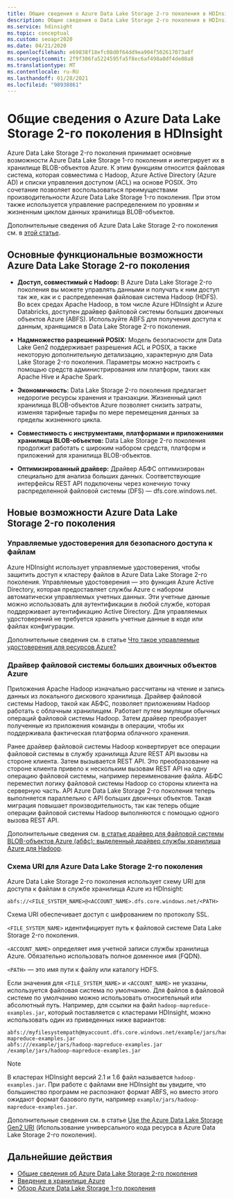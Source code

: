 ```yaml
---
title: Общие сведения о Azure Data Lake Storage 2-го поколения в HDInsight
description: Общие сведения о Data Lake Storage 2-го поколения в HDInsight.
ms.service: hdinsight
ms.topic: conceptual
ms.custom: seoapr2020
ms.date: 04/21/2020
ms.openlocfilehash: e69838f18efc08d0f64dd9ea904f502617073a8f
ms.sourcegitcommit: 2f9f306fa5224595fa5f8ec6af498a0df4de08a8
ms.translationtype: MT
ms.contentlocale: ru-RU
ms.lasthandoff: 01/28/2021
ms.locfileid: "98938861"
---
```

# <a name="azure-data-lake-storage-gen2-overview-in-hdinsight"></a>Общие сведения о Azure Data Lake Storage 2-го поколения в HDInsight

Azure Data Lake Storage 2-го поколения принимает основные возможности Azure Data Lake Storage 1-го поколения и интегрирует их в хранилище BLOB-объектов Azure. К этим функциям относится файловая система, которая совместима с Hadoop, Azure Active Directory (Azure AD) и списки управления доступом (ACL) на основе POSIX. Это сочетание позволяет воспользоваться преимуществами производительности Azure Data Lake Storage 1-го поколения. При этом также используется управление распределением по уровням и жизненным циклом данных хранилища BLOB-объектов.

Дополнительные сведения об Azure Data Lake Storage 2-го поколения см. в [этой статье](../storage/blobs/data-lake-storage-introduction.md).

## <a name="core-functionality-of-azure-data-lake-storage-gen2"></a>Основные функциональные возможности Azure Data Lake Storage 2-го поколения

* **Доступ, совместимый с Hadoop:** В Azure Data Lake Storage 2-го поколения вы можете управлять данными и получать к ним доступ так же, как и с распределенная файловая система Hadoop (HDFS). Во всех средах Apache Hadoop, в том числе Azure HDInsight и Azure Databricks, доступен драйвер файловой системы больших двоичных объектов Azure (ABFS). Используйте ABFS для получения доступа к данным, хранящимся в Data Lake Storage 2-го поколения.

* **Надмножество разрешений POSIX:** Модель безопасности для Data Lake Gen2 поддерживает разрешения ACL и POSIX, а также некоторую дополнительную детализацию, характерную для Data Lake Storage 2-го поколения. Параметры можно настроить с помощью средств администрирования или платформ, таких как Apache Hive и Apache Spark.

* **Экономичность:** Data Lake Storage 2-го поколения предлагает недорогие ресурсы хранения и транзакции. Жизненный цикл хранилища BLOB-объектов Azure позволяет снизить затраты, изменяя тарифные тарифы по мере перемещения данных за пределы жизненного цикла.

* **Совместимость с инструментами, платформами и приложениями хранилища BLOB-объектов:** Data Lake Storage 2-го поколения продолжит работать с широким набором средств, платформ и приложений для хранилища BLOB-объектов.

* **Оптимизированный драйвер:** Драйвер АБФС оптимизирован специально для анализа больших данных. Соответствующие интерфейсы REST API подключены через конечную точку распределенной файловой системы (DFS) — dfs.core.windows.net.

## <a name="whats-new-for-azure-data-lake-storage-gen-2"></a>Новые возможности Azure Data Lake Storage 2-го поколения

### <a name="managed-identities-for-secure-file-access"></a>Управляемые удостоверения для безопасного доступа к файлам

Azure HDInsight использует управляемые удостоверения, чтобы защитить доступ к кластеру файлов в Azure Data Lake Storage 2-го поколения. Управляемые удостоверения — это функция Azure Active Directory, которая предоставляет службы Azure с набором автоматически управляемых учетных данных. Эти учетные данные можно использовать для аутентификации в любой службе, которая поддерживает аутентификацию Active Directory. Для управляемых удостоверений не требуется хранить учетные данные в коде или файлах конфигурации.

Дополнительные сведения см. в статье [Что такое управляемые удостоверения для ресурсов Azure?](../active-directory/managed-identities-azure-resources/overview.md)

### <a name="azure-blob-file-system-driver"></a>Драйвер файловой системы больших двоичных объектов Azure

Приложения Apache Hadoop изначально рассчитаны на чтение и запись данных из локального дискового хранилища. Драйвер файловой системы Hadoop, такой как АБФС, позволяет приложениям Hadoop работать с облачным хранилищем. Работает путем эмуляции обычных операций файловой системы Hadoop. Затем драйвер преобразует полученные из приложения команды в операции, чтобы их поддерживала фактическая платформа облачного хранения.

Ранее драйвер файловой системы Hadoop конвертирует все операции файловой системы в службу хранилища Azure REST API вызовы на стороне клиента. Затем вызывается REST API. Это преобразование на стороне клиента привело к нескольким вызовам REST API на одну операцию файловой системы, например переименование файла. АБФС переместил логику файловой системы Hadoop со стороны клиента на серверную часть. API Azure Data Lake Storage 2-го поколения теперь выполняется параллельно с API больших двоичных объектов. Такая миграция повышает производительность, так как теперь общие операции файловой системы Hadoop выполняются с помощью одного вызова REST API.

Дополнительные сведения см. [в статье драйвер для файловой системы BLOB-объектов Azure (абфс): выделенный драйвер службы хранилища Azure для Hadoop](../storage/blobs/data-lake-storage-abfs-driver.md).

### <a name="uri-scheme-for-azure-data-lake-storage-gen-2"></a>Схема URI для Azure Data Lake Storage 2-го поколения

Azure Data Lake Storage 2-го поколения использует схему URI для доступа к файлам в службе хранилища Azure из HDInsight:

`abfs://<FILE_SYSTEM_NAME>@<ACCOUNT_NAME>.dfs.core.windows.net/<PATH>`

Схема URI обеспечивает доступ с шифрованием по протоколу SSL.

`<FILE_SYSTEM_NAME>` идентифицирует путь к файловой системе Data Lake Storage 2-го поколения.

`<ACCOUNT_NAME>` определяет имя учетной записи службы хранилища Azure. Обязательно использовать полное доменное имя (FQDN).

`<PATH>` — это имя пути к файлу или каталогу HDFS.

Если значения для `<FILE_SYSTEM_NAME>` и `<ACCOUNT_NAME>` не указаны, используется файловая система по умолчанию. Для файлов в файловой системе по умолчанию можно использовать относительный или абсолютный путь. Например, для ссылки на файл `hadoop-mapreduce-examples.jar`, который поставляется с кластерами HDInsight, можно использовать один из приведенных ниже вариантов:

```
abfs://myfilesystempath@myaccount.dfs.core.windows.net/example/jars/hadoop-mapreduce-examples.jar
abfs:///example/jars/hadoop-mapreduce-examples.jar /example/jars/hadoop-mapreduce-examples.jar
```

> [!NOTE]
> В кластерах HDInsight версий 2.1 и 1.6 файл называется `hadoop-examples.jar`. При работе с файлами вне HDInsight вы увидите, что большинство программ не распознают формат ABFS, но вместо этого ожидают формат базового пути, например `example/jars/hadoop-mapreduce-examples.jar`.

Дополнительные сведения см. в статье [Use the Azure Data Lake Storage Gen2 URI](../storage/blobs/data-lake-storage-introduction-abfs-uri.md) (Использование универсального кода ресурса в Azure Data Lake Storage 2-го поколения).

## <a name="next-steps"></a>Дальнейшие действия

* [Общие сведения об Azure Data Lake Storage 2-го поколения](../storage/blobs/data-lake-storage-introduction.md)
* [Введение в хранилище Azure](../storage/common/storage-introduction.md)
* [Обзор Azure Data Lake Storage 1-го поколения](./overview-data-lake-storage-gen1.md)